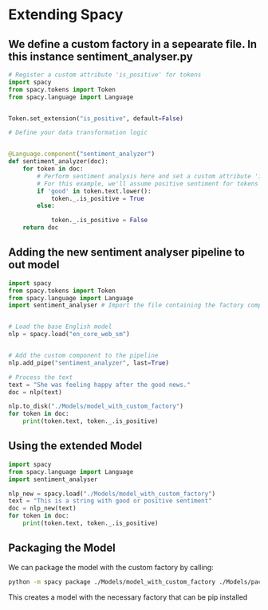 # Extending Spacy

## We define a custom factory in a sepearate file. In this instance sentiment_analyser.py

```python
# Register a custom attribute 'is_positive' for tokens
import spacy
from spacy.tokens import Token
from spacy.language import Language


Token.set_extension("is_positive", default=False)

# Define your data transformation logic


@Language.component("sentiment_analyzer")
def sentiment_analyzer(doc):
    for token in doc:
        # Perform sentiment analysis here and set a custom attribute 'is_positive'
        # For this example, we'll assume positive sentiment for tokens containing 'good'
        if 'good' in token.text.lower():
            token._.is_positive = True
        else:

            token._.is_positive = False
    return doc


```

## Adding the new sentiment analyser pipeline to out model

```python
import spacy
from spacy.tokens import Token
from spacy.language import Language
import sentiment_analyser # Import the file containing the factory component


# Load the base English model
nlp = spacy.load("en_core_web_sm")


# Add the custom component to the pipeline
nlp.add_pipe("sentiment_analyzer", last=True)

# Process the text
text = "She was feeling happy after the good news."
doc = nlp(text)

nlp.to_disk("./Models/model_with_custom_factory")
for token in doc:
    print(token.text, token._.is_positive)
```

## Using the extended Model

```python
import spacy
from spacy.language import Language
import sentiment_analyser

nlp_new = spacy.load("./Models/model_with_custom_factory")
text = "This is a string with good or positive sentiment"
doc = nlp_new(text)
for token in doc:
    print(token.text, token._.is_positive)
```


## Packaging the Model

We can package the model with the custom factory by calling:

```bash
python -m spacy package ./Models/model_with_custom_factory ./Models/packages --code sentiment_analyser.py
```

This creates a model with the necessary factory that can be pip installed
